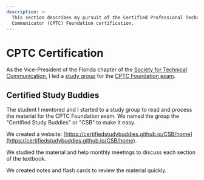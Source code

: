 ```yaml
---
description: >-
  This section describes my pursuit of the Certified Professional Technical
  Communicator (CPTC) Foundation certification.
---
```


# CPTC Certification

As the Vice-President of the Florida chapter of the [Society for Technical Communication](https://www.stc.org), I led a [study group](https://certifiedstudybuddies.github.io/CSB/home) for the [CPTC Foundation exam](https://www.stc.org/certification/).&#x20;

## Certified Study Buddies

The student I mentored and I started to a study group to read and process the material for the CPTC Foundation exam. We named the group the "Certified Study Buddies" or "CSB" to make it easy.&#x20;

We created a website: [https://certifiedstudybuddies.github.io/CSB/home](https://certifiedstudybuddies.github.io/CSB/home).

We studied the material and help monthly meetings to discuss each section of the textbook.

We created notes and flash cards to review the material quickly.&#x20;
